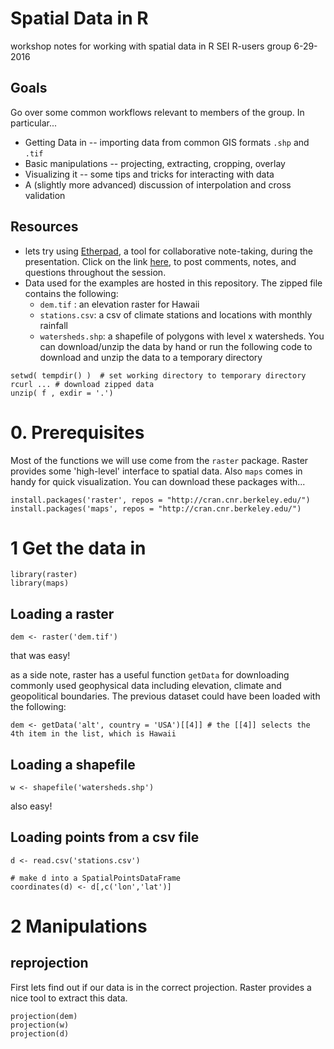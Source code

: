 # Spatial Data in R
workshop notes for working with spatial data in R
SEI R-users group 6-29-2016

## Goals 
Go over some common workflows relevant to members of the group. In particular...
* Getting Data in -- importing data from common GIS formats `.shp` and `.tif`
* Basic manipulations -- projecting, extracting, cropping, overlay
* Visualizing it -- some tips and tricks for interacting with data
* A (slightly more advanced) discussion of interpolation and cross validation

## Resources
* lets try using [Etherpad](http://etherpad.org/), a tool for collaborative note-taking, during the presentation. Click on the link [here]( insert_url ), to post comments, notes, and questions throughout the session. 
* Data used for the examples are hosted in this repository. The zipped file contains the following:
    - `dem.tif` : an elevation raster for Hawaii
    - `stations.csv`: a csv of climate stations and locations with monthly rainfall
    - `watersheds.shp`: a shapefile of polygons with level x watersheds.
You can download/unzip the data by hand or run the following code to download and unzip the data to a temporary directory

```
setwd( tempdir() )  # set working directory to temporary directory 
rcurl ... # download zipped data
unzip( f , exdir = '.')
```

# 0. Prerequisites
Most of the functions we will use come from the `raster` package. Raster provides some 'high-level' interface to spatial data. Also `maps` comes in handy for quick visualization. You can download these packages with...

```
install.packages('raster', repos = "http://cran.cnr.berkeley.edu/")
install.packages('maps', repos = "http://cran.cnr.berkeley.edu/")
```

# 1 Get the data in

```
library(raster)
library(maps)
```

## Loading a raster
```
dem <- raster('dem.tif')
```
that was easy!

as a side note, raster has a useful function `getData` for downloading commonly used geophysical data including elevation, climate and geopolitical boundaries. The previous dataset could have been loaded with the following:

```
dem <- getData('alt', country = 'USA')[[4]] # the [[4]] selects the 4th item in the list, which is Hawaii
```

## Loading a shapefile
```
w <- shapefile('watersheds.shp')
```
also easy!

## Loading points from a csv file
```
d <- read.csv('stations.csv')

# make d into a SpatialPointsDataFrame
coordinates(d) <- d[,c('lon','lat')]
```

# 2 Manipulations

## reprojection

First lets find out if our data is in the correct projection. Raster provides a nice tool to extract this data.
```
projection(dem)
projection(w)
projection(d)
```

```
